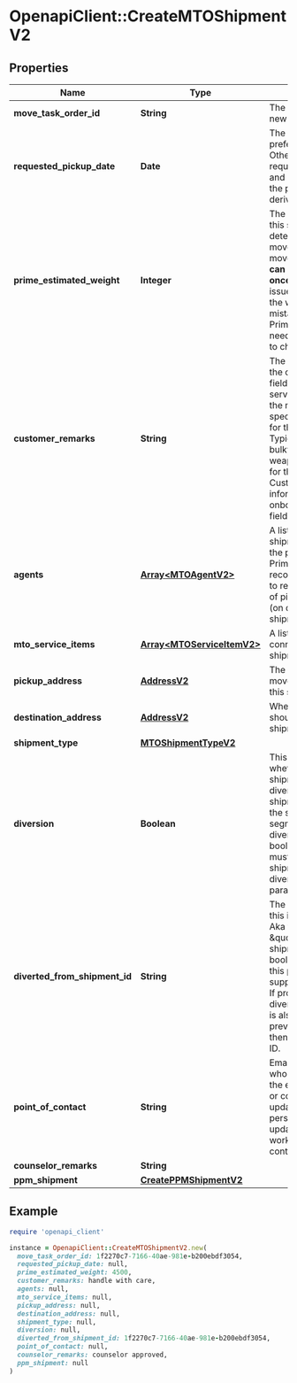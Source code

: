 # OpenapiClient::CreateMTOShipmentV2

## Properties

| Name | Type | Description | Notes |
| ---- | ---- | ----------- | ----- |
| **move_task_order_id** | **String** | The ID of the move this new shipment is for. |  |
| **requested_pickup_date** | **Date** | The customer&#39;s preferred pickup date. Other dates, such as required delivery date and (outside MilMove) the pack date, are derived from this date.  | [optional] |
| **prime_estimated_weight** | **Integer** | The estimated weight of this shipment, determined by the movers during the pre-move survey. This value **can only be updated once.** If there was an issue with estimating the weight and a mistake was made, the Prime contractor will need to contact the TOO to change it.  | [optional] |
| **customer_remarks** | **String** | The customer can use the customer remarks field to inform the services counselor and the movers about any special circumstances for this shipment. Typical examples:   * bulky or fragile items,   * weapons,   * access info for their address.  Customer enters this information during onboarding. Optional field.  | [optional] |
| **agents** | [**Array&lt;MTOAgentV2&gt;**](MTOAgentV2.md) | A list of the agents for a shipment. Agents are the people who the Prime contractor recognize as permitted to release (in the case of pickup) or receive (on delivery) a shipment.  | [optional] |
| **mto_service_items** | [**Array&lt;MTOServiceItemV2&gt;**](MTOServiceItemV2.md) | A list of service items connected to this shipment. | [optional] |
| **pickup_address** | [**AddressV2**](AddressV2.md) | The address where the movers should pick up this shipment. | [optional] |
| **destination_address** | [**AddressV2**](AddressV2.md) | Where the movers should deliver this shipment. | [optional] |
| **shipment_type** | [**MTOShipmentTypeV2**](MTOShipmentTypeV2.md) |  |  |
| **diversion** | **Boolean** | This value indicates whether or not this shipment is part of a diversion. If yes, the shipment can be either the starting or ending segment of the diversion. When this boolean is true, you must link it to a parent shipment with the divertedFromShipmentId parameter.  | [optional] |
| **diverted_from_shipment_id** | **String** | The ID of the shipment this is a diversion from. Aka the \&quot;Parent\&quot; shipment. The diversion boolean must be true if this parameter is supplied in the request. If provided, and if the diverted from shipment is also a diversion, the previous should must then also have a parent ID.  | [optional] |
| **point_of_contact** | **String** | Email or ID of the person who will be contacted in the event of questions or concerns about this update. May be the person performing the update, or someone else working with the Prime contractor.  | [optional] |
| **counselor_remarks** | **String** |  | [optional] |
| **ppm_shipment** | [**CreatePPMShipmentV2**](CreatePPMShipmentV2.md) |  | [optional] |

## Example

```ruby
require 'openapi_client'

instance = OpenapiClient::CreateMTOShipmentV2.new(
  move_task_order_id: 1f2270c7-7166-40ae-981e-b200ebdf3054,
  requested_pickup_date: null,
  prime_estimated_weight: 4500,
  customer_remarks: handle with care,
  agents: null,
  mto_service_items: null,
  pickup_address: null,
  destination_address: null,
  shipment_type: null,
  diversion: null,
  diverted_from_shipment_id: 1f2270c7-7166-40ae-981e-b200ebdf3054,
  point_of_contact: null,
  counselor_remarks: counselor approved,
  ppm_shipment: null
)
```

